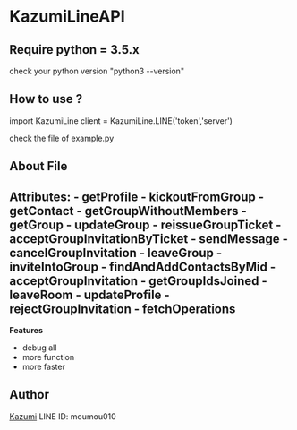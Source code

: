 # KazumiLineAPI

Require python = 3.5.x
------
check your python version
"python3 --version"


How to use ?
------
import KazumiLine
client = KazumiLine.LINE('token','server')

check the file of example.py


About File
------
 **Attributes**:
     - getProfile 
     - kickoutFromGroup 
     - getContact
     - getGroupWithoutMembers
     - getGroup
     - updateGroup 
     - reissueGroupTicket 
     - acceptGroupInvitationByTicket
     - sendMessage 
     - cancelGroupInvitation 
     - leaveGroup 
     - inviteIntoGroup 
     - findAndAddContactsByMid 
     - acceptGroupInvitation 
     - getGroupIdsJoined 
     - leaveRoom
     - updateProfile
     - rejectGroupInvitation
     - fetchOperations 
------
**Features**
- debug all
- more function
- more faster

Author
------
[Kazumi](line://ti/p/~moumou010)
LINE ID: moumou010
